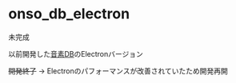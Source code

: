 # onso_db_electron
未完成

以前開発した[音素DB](https://twitter.com/3syokuP/status/1457358339331944449?s=20&t=7ciN0ZqatBf1yDIJN62hIw)のElectronバージョン

~~開発終了~~
→ Electronのパフォーマンスが改善されていたため開発再開

